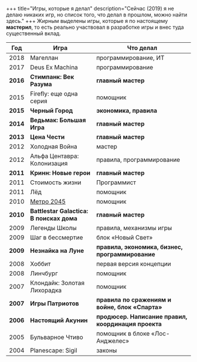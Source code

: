+++
 title="Игры, которые я делал"
 description="Сейчас (2019) я не делаю никаких игр, но список того, что делал в прошлом, можно найти здесь."
+++
Жирным выделены игры, которые я по настоящему **мастерил**, то есть реально участвовал в разработке игры и внес туда существенный вклад.

| Год  | Игра  | Что делал  | 
|---|---|---|
| 2018 | Магеллан | программирование, ИТ |
| 2017 | Deus Ex Machina | программирование |
| **2016** | **Стимпанк: Век Разума** | **главный мастер** |
| 2015 | Firefly: еще одна серия | помощник |
| **2015** | **Черный Город** | **экономика, правила** |
| **2014** | **Ведьмак: Большая Игра** | **главный мастер** |
| **2013** | **Цена Чести** | **главный мастер** |
| 2012 | Холодная Война | мастер |
| 2012 | Альфа Центавра: Колонизация | правила, программирование |
| **2011** | **Кринн: Новые герои** | **главный мастер** |
| 2011 | Стоимость жизни | Программист |
| 2011 | Лёд | помощник |
| 2010 | [Метро 2045](http://kogda-igra.ru/game/394/) | помощник |
| **2010** | **Battlestar Galactica: В&nbsp;поисках дома** | **главный мастер** |
| 2009 | Легенды Школы | правила, механизмы игры |
| 2009 | Шаг в бессмертие | блок «Новый Свет» |
| **2009** | **Незнайка на Луне** | **правила, экономика, бизнес, программирование** |
| 2008 | Хоббит | первая версия концепции |
| 2008 | Линчбург | помощник | 
| 2007 | Клондайк: Золотая Лихорадка | помощник | 
| **2007** | **Игры Патриотов** | **правила по сражениям и войне, блок «Спарта»** | 
| **2006** | **Настоящий Акунин** | **продюсер. Написание правил, координация проекта** | 
| 2005 | Бульварное Чтиво  | помощник в блоке «Лос-Анджелес» | 
| 2004 | Planescape: Sigil  | законы | 